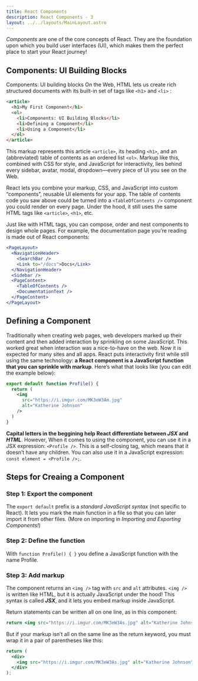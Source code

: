 ```yaml
---
title: React Components
description: React Components - 3
layout: ../../layouts/MainLayout.astro
---
```

_Components_ are one of the core concepts of React. They are the foundation upon which you build user interfaces (UI), which makes them the perfect place to start your React journey!

## Components: UI Building Blocks

Components: UI building blocks 
On the Web, HTML lets us create rich structured documents with its built-in set of tags like `<h1>` and
 `<li>` :

```html
<article>
  <h1>My First Component</h1>
  <ol>
    <li>Components: UI Building Blocks</li>
    <li>Defining a Component</li>
    <li>Using a Component</li>
  </ol>
</article>
```

This markup represents this article `<article>`, its heading `<h1>`, and an (abbreviated) table of contents as an ordered list `<ol>`. Markup like this, combined with CSS for style, and JavaScript for interactivity, lies behind every sidebar, avatar, modal, dropdown—every piece of UI you see on the Web.

React lets you combine your markup, CSS, and JavaScript into custom “components”, reusable UI elements for your app. The table of contents code you saw above could be turned into a `<TableOfContents />` component you could render on every page. Under the hood, it still uses the same HTML tags like `<article>`, `<h1>`, etc.

Just like with HTML tags, you can compose, order and nest components to design whole pages. For example, the documentation page you’re reading is made out of React components:

```jsx
<PageLayout>
  <NavigationHeader>
    <SearchBar />
    <Link to="/docs">Docs</Link>
  </NavigationHeader>
  <Sidebar />
  <PageContent>
    <TableOfContents />
    <DocumentationText />
  </PageContent>
</PageLayout>
```


## Defining a Component

Traditionally when creating web pages, web developers marked up their content and then added interaction by sprinkling on some JavaScript. This worked great when interaction was a nice-to-have on the web. Now it is expected for many sites and all apps. React puts interactivity first while still using the same technology: **a React component is a JavaScript function that you can sprinkle with markup**. Here’s what that looks like (you can edit the example below):

```jsx
export default function Profile() {
  return (
    <img
      src="https://i.imgur.com/MK3eW3Am.jpg"
      alt="Katherine Johnson"
    />
  )
}
```

**Capital letters in the beggining help React differentiate between _JSX_ and _HTML_**. However, When it comes to using the component, you can use it in a JSX expression: `<Profile />`. This is a self-closing tag, which means that it doesn’t have any children. You can also use it in a JavaScript expression: `const element = <Profile />;`.

## Steps for Creaing a Component

### Step 1: Export the component 

The `export default` prefix is a _standard JavaScript syntax_ (not specific to React). It lets you mark the main function in a file so that you can later import it from other files. (More on importing in _Importing and Exporting Components!_)

### Step 2: Define the function

With `function Profile() { }` you define a JavaScript function with the name Profile.

### Step 3: Add markup 

The component returns an `<img />` tag with `src` and `alt` attributes. `<img />` is written like HTML, but it is actually JavaScript under the hood! This syntax is called _**JSX**_, and it lets you embed markup inside JavaScript.

Return statements can be written all on one line, as in this component:

```jsx 
return <img src="https://i.imgur.com/MK3eW3As.jpg" alt="Katherine Johnson" />;
```

But if your markup isn’t all on the same line as the return keyword, you must wrap it in a pair of parentheses like this:

```jsx
return (
  <div>
    <img src="https://i.imgur.com/MK3eW3As.jpg" alt="Katherine Johnson" />
  </div>
);
```
